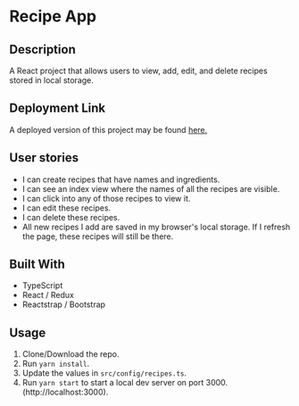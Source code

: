 # Recipe App

## Description

A React project that allows users to view, add, edit, and delete recipes stored in local storage.

## Deployment Link

A deployed version of this project may be found [here.](https://Timc3209.github.io/recipe-app)

## User stories

- I can create recipes that have names and ingredients.
- I can see an index view where the names of all the recipes are visible.
- I can click into any of those recipes to view it.
- I can edit these recipes.
- I can delete these recipes.
- All new recipes I add are saved in my browser's local storage. If I refresh the page, these recipes will still be there.

## Built With

- TypeScript
- React / Redux
- Reactstrap / Bootstrap

## Usage

1. Clone/Download the repo.
2. Run `yarn install`.
3. Update the values in `src/config/recipes.ts`.
4. Run `yarn start` to start a local dev server on port 3000.(http://localhost:3000).
